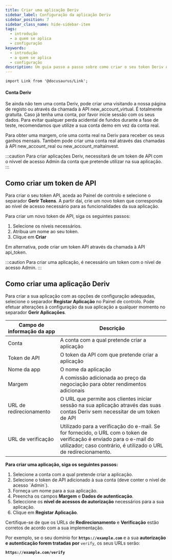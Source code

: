 ```yaml
---
title: Criar uma aplicação Deriv
sidebar_label: Configuração da aplicação Deriv
sidebar_position: 7
sidebar_class_name: hide-sidebar-item
tags:
  - introdução
  - a quem se aplica
  - configuração
keywords:
  - introdução
  - a quem se aplica
  - configuração
description: Um guia passo a passo sobre como criar o seu token Deriv API e construir a sua aplicação de negociação com a ajuda da nossa API de negociação. Saiba mais.
---
```


```mdx-code-block
import Link from '@docusaurus/Link';
```

#### Conta Deriv

Se ainda não tem uma conta Deriv, pode criar uma visitando a nossa página de registo ou através da chamada à API <Link href="/api-explorer#new_account_virtual" target="_blank" rel="noopener noreferrer">new_account_virtual</Link>. É totalmente gratuita. Caso já tenha uma conta, por favor inicie sessão com os seus dados. Para evitar qualquer perda acidental de fundos durante a fase de teste, recomendamos que utilize a sua conta demo em vez da conta real.

Para obter uma margem, crie uma conta real na Deriv para receber os seus ganhos mensais. Também pode criar uma conta real através das chamadas à API <Link href="/api-explorer#new_account_real" target="_blank" rel="noopener noreferrer">new_account_real</Link> ou <Link href="/api-explorer#new_account_maltainvest" target="_blank" rel="noopener noreferrer">new_account_maltainvest</Link>.

:::caution
Para criar aplicações Deriv, necessitará de um token de API com o nívvel de acesso Admin da conta que pretende utilizar na sua aplicação.
:::

## Como criar um token de API

Para criar o seu token API, aceda ao Painel de controlo e selecione o separador **Gerir Tokens**. A partir daí, crie um novo token que corresponda ao nível de acesso necessário para as funcionalidades da sua aplicação.

Para criar um novo token de API, siga os seguintes passos:

1. Selecione os níveis necessários.
2. Atribua um nome ao seu token.
3. Clique em **Criar**

Em alternativa, pode criar um token API através da chamada à API <Link href="/api-explorer#api_token" target="_blank" rel="noopener noreferrer">api_token</Link>.

:::caution
Para criar uma aplicação, é necessário um token com o nível de acesso Admin.
:::

## Como criar uma aplicação Deriv

Para criar a sua aplicação com as opções de configuração adequadas, selecione o separador **Registar Aplicação** no Painel de controlo. Pode efetuar alterações à configuração da sua aplicação a qualquer momento no separador **Gerir Aplicações**.

| Campo de informação da app | Descrição                                                                                                                                                                                                                |
| -------------------------- | ------------------------------------------------------------------------------------------------------------------------------------------------------------------------------------------------------------------------ |
| Conta                      | A conta com a qual pretende criar a aplicação                                                                                                                                                                            |
| Token de API               | O token da API com que pretende criar a aplicação                                                                                                                                                                        |
| Nome da app                | O nome da aplicação                                                                                                                                                                                                      |
| Margem                     | A comissão adicionada ao preço da negociação para obter rendimentos adicionais                                                                                                                                           |
| URL de redirecionamento    | O URL que permite aos clientes iniciar sessão na sua aplicação através das suas contas Deriv sem necessitar de um token de API                                                                                           |
| URL de verificação         | Utilizado para a verificação do e-mail. Se for fornecido, o URL com o token de verificação é enviado para o e-mail do utilizador; caso contrário, é utilizado o URL de redirecionamento. |

**Para criar uma aplicação, siga os seguintes passos:**

1. Selecione a conta com a qual pretende criar a aplicação.
2. Selecione o token de API adicionado à sua conta (deve conter o nível de acesso \`Admin\`).
3. Forneça um nome para a sua aplicação.
4. Preencha os campos **Margem** e **Dados de autenticação**.
5. Seleccione os **nível de acessos de autorização** necessários para a sua aplicação.
6. Clique em **Registar Aplicação**.

Certifique-se de que os URLs de **Redirecionamento** e **Verificação** estão corretos de acordo com a sua implementação.

Por exemplo, se o seu domínio for **`https://example.com`** e a sua **autorização e autenticação forem tratadas por** `verify`, os seus URLs serão:

**`https://example.com/verify`**
